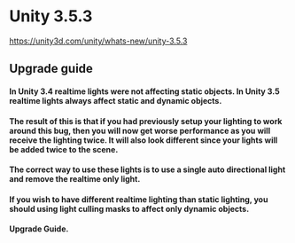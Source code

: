 # Unity 3.5.3

https://unity3d.com/unity/whats-new/unity-3.5.3

## Upgrade guide



#### In Unity 3.4 realtime lights were not affecting static objects. In Unity 3.5 realtime lights always affect static and dynamic objects.

#### The result of this is that if you had previously setup your lighting to work around this bug, then you will now get worse performance as you will receive the lighting twice. It will also look different since your lights will be added twice to the scene.

#### The correct way to use these lights is to use a single auto directional light and remove the realtime only light.

#### If you wish to have different realtime lighting than static lighting, you should using light culling masks to affect only dynamic objects.

#### Upgrade Guide.